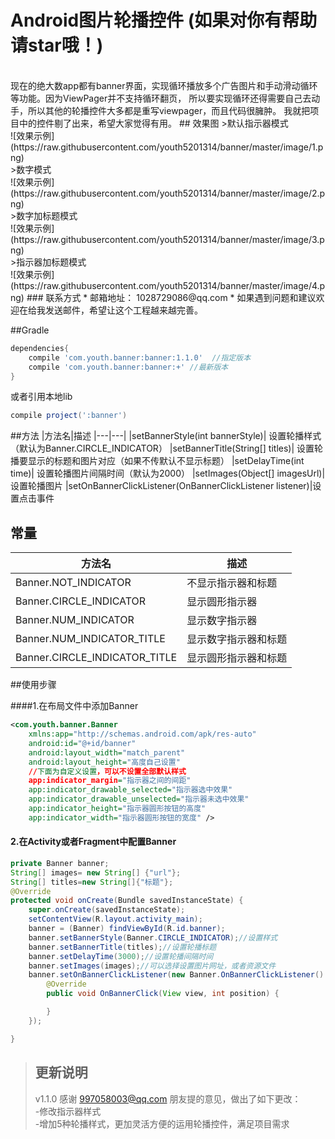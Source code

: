 # Android图片轮播控件 (如果对你有帮助请star哦！) 
<br>
现在的绝大数app都有banner界面，实现循环播放多个广告图片和手动滑动循环等功能。因为ViewPager并不支持循环翻页，
所以要实现循环还得需要自己去动手，所以其他的轮播控件大多都是重写viewpager，而且代码很臃肿。
我就把项目中的控件剔了出来，希望大家觉得有用。
## 效果图
>默认指示器模式<br>
![效果示例](https://raw.githubusercontent.com/youth5201314/banner/master/image/1.png)<br>
>数字模式<br>
![效果示例](https://raw.githubusercontent.com/youth5201314/banner/master/image/2.png)<br>
>数字加标题模式<br>
![效果示例](https://raw.githubusercontent.com/youth5201314/banner/master/image/3.png)<br>
>指示器加标题模式<br>
![效果示例](https://raw.githubusercontent.com/youth5201314/banner/master/image/4.png)
### 联系方式
* 邮箱地址： 1028729086@qq.com 
* 如果遇到问题和建议欢迎在给我发送邮件，希望让这个工程越来越完善。

##Gradle
```groovy
dependencies{
    compile 'com.youth.banner:banner:1.1.0'  //指定版本
    compile 'com.youth.banner:banner:+' //最新版本
}
```
或者引用本地lib
```groovy
compile project(':banner')
```
##方法
|方法名|描述
|---|---|
|setBannerStyle(int bannerStyle)| 设置轮播样式（默认为Banner.CIRCLE_INDICATOR）
|setBannerTitle(String[] titles)| 设置轮播要显示的标题和图片对应（如果不传默认不显示标题）
|setDelayTime(int time)| 设置轮播图片间隔时间（默认为2000）
|setImages(Object[] imagesUrl)| 设置轮播图片 
|setOnBannerClickListener(OnBannerClickListener listener)|设置点击事件
## 常量
|方法名|描述
|---|---|
|Banner.NOT_INDICATOR| 不显示指示器和标题
|Banner.CIRCLE_INDICATOR| 显示圆形指示器
|Banner.NUM_INDICATOR| 显示数字指示器
|Banner.NUM_INDICATOR_TITLE| 显示数字指示器和标题
|Banner.CIRCLE_INDICATOR_TITLE| 显示圆形指示器和标题
##使用步骤

####1.在布局文件中添加Banner
```xml
<com.youth.banner.Banner
    xmlns:app="http://schemas.android.com/apk/res-auto"
    android:id="@+id/banner"
    android:layout_width="match_parent"
    android:layout_height="高度自己设置"
    //下面为自定义设置，可以不设置全部默认样式
    app:indicator_margin="指示器之间的间距"
    app:indicator_drawable_selected="指示器选中效果"
    app:indicator_drawable_unselected="指示器未选中效果"
    app:indicator_height="指示器圆形按钮的高度"
    app:indicator_width="指示器圆形按钮的宽度" />
```
#### 2.在Activity或者Fragment中配置Banner 
```java
private Banner banner;
String[] images= new String[] {"url"};
String[] titles=new String[]{"标题"};
@Override
protected void onCreate(Bundle savedInstanceState) {
    super.onCreate(savedInstanceState);
    setContentView(R.layout.activity_main);
    banner = (Banner) findViewById(R.id.banner);
    banner.setBannerStyle(Banner.CIRCLE_INDICATOR);//设置样式
    banner.setBannerTitle(titles);//设置轮播标题
    banner.setDelayTime(3000);//设置轮播间隔时间
    banner.setImages(images);//可以选择设置图片网址，或者资源文件
    banner.setOnBannerClickListener(new Banner.OnBannerClickListener() {//设置点击事件
        @Override
        public void OnBannerClick(View view, int position) {

        }
    });

}
```

>## 更新说明
>v1.1.0  感谢 <997058003@qq.com> 朋友提的意见，做出了如下更改：<br>
 -修改指示器样式<br>
 -增加5种轮播样式，更加灵活方便的运用轮播控件，满足项目需求<br>



